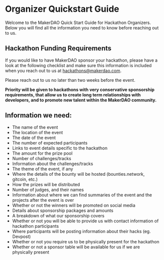 # Organizer Quickstart Guide

Welcome to the MakerDAO Quick Start Guide for Hackathon Organizers. Below you will find all the information you need to know before reaching out to us.

## Hackathon Funding Requirements

If you would like to have MakerDAO sponsor your hackathon, please have a look at the following checklist and make sure this information is included when you reach out to us at hackathons@makerdao.com.

Please reach out to us no later than two weeks before the event.

**Priority will be given to hackathons with very conservative sponsorship requirements, that allow us to create long term relationships with developers, and to promote new talent within the MakerDAO community.**

## Information we need:

- The name of the event
- The location of the event
- The date of the event
- The number of expected participants
- Links to event details specific to the hackathon
- The amount for the prize pool
- Number of challenges/tracks
- Information about the challenges/tracks
- The theme of the event, if any
- Where the details of the bounty will be hosted (bounties.network, gitcoin, etc.)
- How the prizes will be distributed
- Number of judges, and their names
- Information about where we can find summaries of the event and the projects after the event is over
- Whether or not the winners will be promoted on social media
- Details about sponsorship packages and amounts
- A breakdown of what our sponsorship covers
- Whether or not you will be able to provide us with contact information of hackathon participants
- Where participants will be posting information about their hacks (eg. Devpost)
- Whether or not you require us to be physically present for the hackathon
- Whether or not a sponsor table will be available for us if we are physically present
